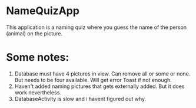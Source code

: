# NameQuizApp
This application is a naming quiz where you guess the name of the person (animal) on the picture.

# Some notes:
1. Database must have 4 pictures in view. Can remove all or some or none. But needs to be four available. Will get error Toast if not enough.
2. Haven't added naming pictures that gets externally added. But it does work nevertheless.
3. DatabaseActivity is slow and i havent figured out why.
